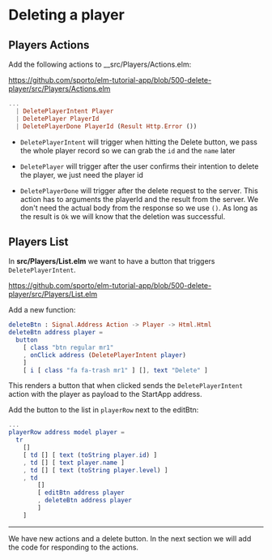 # Deleting a player



## Players Actions

Add the following actions to __src/Players/Actions.elm:

<https://github.com/sporto/elm-tutorial-app/blob/500-delete-player/src/Players/Actions.elm>

```elm
...
  | DeletePlayerIntent Player
  | DeletePlayer PlayerId
  | DeletePlayerDone PlayerId (Result Http.Error ())
```

- `DeletePlayerIntent` will trigger when hitting the Delete button, we pass the whole player record so we can grab the `id` and the `name` later

- `DeletePlayer` will trigger after the user confirms their intention to delete the player, we just need the player id

- `DeletePlayerDone` will trigger after the delete request to the server. This action has to arguments the playerId and the result from the server. We don't need the actual body from the response so we use `()`. As long as the result is `Ok` we will know that the deletion was successful.

## Players List

In __src/Players/List.elm__ we want to have a button that triggers `DeletePlayerIntent`.

<https://github.com/sporto/elm-tutorial-app/blob/500-delete-player/src/Players/List.elm>

Add a new function:

```elm
deleteBtn : Signal.Address Action -> Player -> Html.Html
deleteBtn address player =
  button
    [ class "btn regular mr1"
    , onClick address (DeletePlayerIntent player)
    ]
    [ i [ class "fa fa-trash mr1" ] [], text "Delete" ]
```

This renders a button that when clicked sends the `DeletePlayerIntent` action with the player as payload to the StartApp address.

Add the button to the list in `playerRow` next to the editBtn:

```elm
...
playerRow address model player =
  tr
    []
    [ td [] [ text (toString player.id) ]
    , td [] [ text player.name ]
    , td [] [ text (toString player.level) ]
    , td
        []
        [ editBtn address player
        , deleteBtn address player
        ]
    ]
```
---

We have new actions and a delete button. In the next section we will add the code for responding to the actions.
